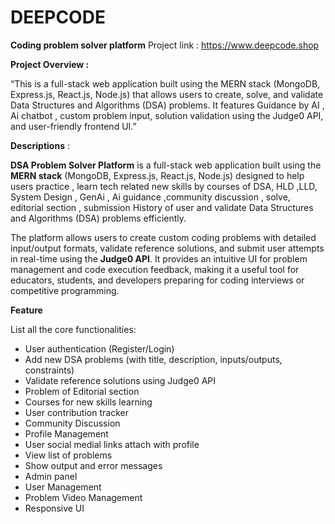 # DEEPCODE
**Coding problem solver platform**
Project link :  https://www.deepcode.shop

**Project Overview :** 

“This is a full-stack web application built using the MERN stack (MongoDB, Express.js, React.js, Node.js) that allows users to create, solve, and validate Data Structures and Algorithms (DSA) problems. It features  Guidance by AI , Ai chatbot , custom problem input, solution validation using the Judge0 API, and user-friendly frontend UI.”

**Descriptions** : 

**DSA Problem Solver Platform** is a full-stack web application built using the **MERN stack** (MongoDB, Express.js, React.js, Node.js) designed to help users practice , learn tech related new skills by courses of DSA, HLD ,LLD, System Design , GenAi , Ai guidance ,community discussion  , solve, editorial section , submission History of user and validate Data Structures and Algorithms (DSA) problems efficiently.

The platform allows users to create custom coding problems with detailed input/output formats, validate reference solutions, and submit user attempts in real-time using the **Judge0 API**. It provides an intuitive UI for problem management and code execution feedback, making it a useful tool for educators, students, and developers preparing for coding interviews or competitive programming.

**Feature**

List all the core functionalities:

- User authentication (Register/Login)
- Add new DSA problems (with title, description, inputs/outputs, constraints)
- Validate reference solutions using Judge0 API
- Problem of Editorial section
- Courses for new skills learning
- User contribution tracker
- Community Discussion
- Profile Management
- User social medial links attach with profile
- View list of problems
- Show output and error messages
- Admin panel
- User Management
- Problem Video Management
- Responsive UI
